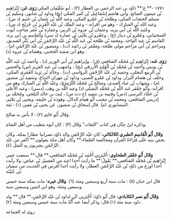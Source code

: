 ١٧٧١ -** ع:** دَاوُد بن عبد الرحمن بن العطار (٢) ، أبو سُلَيْمان المكي.**رَوَى عَن:** إِبْرَاهِيم بْن ميمون الصائغ، وأبي هاشم إِسْمَاعِيل بْن كثير المكي (بخ) وداود بْن شابور، وسليم بْن مسلم الخشاب المكي، وطلحة بْن عَمْرو المكي، وعبد اللَّهِ بْن عثمان بْن خثيم (د س) ، وعبد الله بْن المبارك - وهو من أقرانه - وعبد الملك بْن عَبْد الْعَزِيزِ بْن جُرَيْج (د س) ، وعُبَيد اللَّه بْن أَبي يزيد، وعثمان بْن عروة بْن الزبير، وعمارة بْن عُمَر صاحب أيوب السختياني، وعَمْرو بْن دينار (ع) ، وعَمْرو بْن يَحْيَى بْن عمارة (د سي) والقاسم بن أَبي بزة، القاسم بْن عبد الواحد، ومحمد بْن طلحة بْن عَبد اللَّهِ بْن عَبْد الرَّحْمَنِ بْن أَبي بَكْر الصديق، ومزاحم بْن أَبي مزاحم مولى طلحة، ومَعْمَر بْن راشِد (ت) ، ومنصور بْن عَبْد الرَّحْمَنِ (م) ، وهو ابن صفية الحجبي، وهشام بْن عروة (د) .

**رَوَى عَنه:** إِبْرَاهِيم بْن مُحَمَّد الشافعي (ق) ، وإبراهيم بْن أَبي الوزير (د) ، وأحمد بْن عَبد اللَّهِ بْن يونس وأحمد بْن مُحَمَّد بْن الْوَلِيدِ الأزرقي (بخ) ، واشهب بْن عبد العزيز (س) والحسن بْن الربيع البجلي، وحميد بْن عَبْد الرَّحْمَنِ الرؤاسي (ت) ، وخالد بْن يَزِيدَ العُمَري المكي، وخلف بْن هشام البزار، وداود بْن عَمْرو الضبي، وداود بْن مهران الدباغ، وسَعِيد بْن منصور (م) ، وشهاب بْن عباد العبدي، وصالح بْن مُحَمَّد التِّرْمِذِيّ، وعَبْد اللَّهِ بْن المبارك وهو من أقرانه، وأَبُو جَعْفَر عَبد اللَّهِ بْن مُحَمَّد النفيلي (د) وعبد اللَّه بن وهب (دسي) ، وعبد الأعلى بْن حَمَّاد النرسي (دس) وقتيبة بن سَعِيد (خ دت س) ، ليث بن خالد البلخي، ومُحَمَّد بن إدريس الشافعي، ومحمد بْن محبب أَبُو همام الدلال، وهوذة بْن خليفة، ويحيى بْن يَحْيَى النيسابوري (م) .قال إسحاق بْن منصور، عَن يحيى بْن مَعِين (١) : ثقة.

وَقَال أَبُو حَاتِم (٢) : لا بأس به صالح.

وذكره ابنُ حِبَّان فِي كتاب "الثقات" وَقَال (٣) : كان أبوه يتطبب من أهل الشام.

**وَقَال أَبُو الْقَاسِمِ الطبري اللالكائي:** كان عَبْد الرَّحْمَنِ والد دَاوُد نصرانيا عطارا بمكة، وكان يحض بنيه عَلَى قِرَاءَةً القرآن ومجالسة العلماء،** وكان أهل مكة يقولون:** أكفر من عَبْد الرَّحْمَنِ يضربون بِهِ المثل (٤) .

**وَقَال أَبُو جَعْفَر الطحاوي:** أَخْبَرَنِي أَحْمَد بْن مُحَمَّد الشافعي،** قال:** سمعت عمي إِبْرَاهِيم بْن مُحَمَّد الشافعي،** يَقُولُ:** ما رأيت أحدا اعبد من الفضيل بْن عياض، ولا رأيت أحدا اورع من دَاوُد بْن عَبْد الرَّحْمَنِ العطار، ولا رأيت أحدا أفرس فِي الحديث من سفيان بْن عُيَيْنَة.

قال ابن حبان (٥) : مات سنة أربع وسبعين ومئة (٦) .**وَقَال غيره:** مات بمكة سنة خمس وسبعين ومئة، وهو ابن اثنتين وسبعين سنة.

**وَقَال أَبُو نصر الكلاباذي:** قال أَبُو دَاوُدَ: أَخْبَرَنِي ابْن لداود بْن عَبْد الرَّحْمَنِ،** قال:** ولد داود سنة مئة (١) قال: وذكر أيضا عنه أَنَّهُ مات سنة خمس وسبعين ومئة (٢) .

روى له الجماعة.